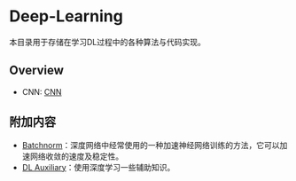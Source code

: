 # Deep-Learning

本目录用于存储在学习DL过程中的各种算法与代码实现。

## Overview

- CNN: [CNN](./cnn.ipynb)

## 附加内容

- [Batchnorm](./batch_norm.ipynb)：深度网络中经常使用的一种加速神经网络训练的方法，它可以加速网络收敛的速度及稳定性。
- [DL Auxiliary](./dl_auxiliary.ipynb)：使用深度学习一些辅助知识。